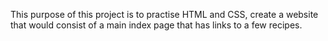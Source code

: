 This purpose of this project is to practise HTML and CSS, create a website that would consist of a main index page that has links to a few recipes.